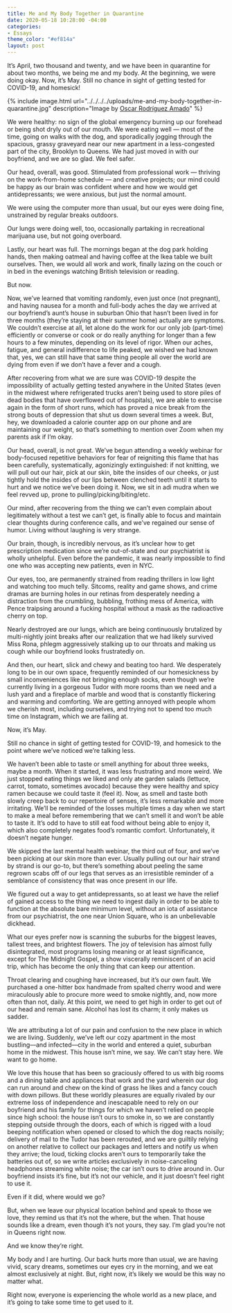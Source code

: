 ```yaml
---
title: Me and My Body Together in Quarantine
date: 2020-05-18 10:28:00 -04:00
categories:
- Essays
theme_color: "#ef814a"
layout: post
---
```


It’s April, two thousand and twenty, and we have been in quarantine for about two months, we being me and my body. At the beginning, we were doing okay. Now, it’s May. Still no chance in sight of getting tested for COVID-19, and homesick!

{% include image.html url="../../../../uploads/me-and-my-body-together-in-quarantine.jpg" description="Image by [Oscar Rodríguez Amado](https://www.instagram.com/portamalmar/)" %}

We were healthy: no sign of the global emergency burning up our forehead or being shot dryly out of our mouth. We were eating well — most of the time, going on walks with the dog, and sporadically jogging through the spacious, grassy graveyard near our new apartment in a less-congested part of the city, Brooklyn to Queens. We had just moved in with our boyfriend, and we are so glad. We feel safer.

Our head, overall, was good. Stimulated from professional work — thriving on the work-from-home schedule — and creative projects; our mind could be happy as our brain was confident where and how we would get antidepressants; we were anxious, but just the normal amount.

We were using the computer more than usual, but our eyes were doing fine, unstrained by regular breaks outdoors.

Our lungs were doing well, too, occasionally partaking in recreational marijuana use, but not going overboard.

Lastly, our heart was full. The mornings began at the dog park holding hands, then making oatmeal and having coffee at the Ikea table we built ourselves. Then, we would all work and work, finally lazing on the couch or in bed in the evenings watching British television or reading.

But now.

Now, we’ve learned that vomiting randomly, even just once (not pregnant), and having nausea for a month and full-body aches the day we arrived at our boyfriend’s aunt’s house in suburban Ohio that hasn’t been lived in for three months (they’re staying at their summer home) actually are symptoms. We couldn’t exercise at all, let alone do the work for our only job (part-time) efficiently or converse or cook or do really anything for longer than a few hours to a few minutes, depending on its level of rigor. When our aches, fatigue, and general indifference to life peaked, we wished we had known that, yes, we can still have that same thing people all over the world are dying from even if we don’t have a fever and a cough.

After recovering from what we are sure was COVID-19 despite the impossibility of actually getting tested anywhere in the United States (even in the midwest where refrigerated trucks aren’t being used to store piles of dead bodies that have overflowed out of hospitals), we are able to exercise again in the form of short runs, which has proved a nice break from the strong bouts of depression that shut us down several times a week. But, hey, we downloaded a calorie counter app on our phone and are maintaining our weight, so that’s something to mention over Zoom when my parents ask if I’m okay.

Our head, overall, is not great. We’ve begun attending a weekly webinar for body-focused repetitive behaviors for fear of reigniting this flame that has been carefully, systematically, agonizingly extinguished: if not knitting, we will pull out our hair, pick at our skin, bite the insides of our cheeks, or just tightly hold the insides of our lips between clenched teeth until it starts to hurt and we notice we’ve been doing it. Now, we sit in adi mudra when we feel revved up, prone to pulling/picking/biting/etc.

Our mind, after recovering from the thing we can’t even complain about legitimately without a test we can’t get, is finally able to focus and maintain clear thoughts during conference calls, and we’ve regained our sense of humor. Living without laughing is very strange.

Our brain, though, is incredibly nervous, as it’s unclear how to get prescription medication since we’re out-of-state and our psychiatrist is wholly unhelpful. Even before the pandemic, it was nearly impossible to find one who was accepting new patients, even in NYC.

Our eyes, too, are permanently strained from reading thrillers in low light and watching too much telly. Sitcoms, reality and game shows, and crime dramas are burning holes in our retinas from desperately needing a distraction from the crumbling, bubbling, frothing mess of America, with Pence traipsing around a fucking hospital without a mask as the radioactive cherry on top.

Nearly destroyed are our lungs, which are being continuously brutalized by multi-nightly joint breaks after our realization that we had likely survived Miss Rona, phlegm aggressively stalking up to our throats and making us cough while our boyfriend looks frustratedly on.

And then, our heart, slick and chewy and beating too hard. We desperately long to be in our own space, frequently reminded of our homesickness by small inconveniences like not bringing enough socks, even though we’re currently living in a gorgeous Tudor with more rooms than we need and a lush yard and a fireplace of marble and wood that is constantly flickering and warming and comforting. We are getting annoyed with people whom we cherish most, including ourselves, and trying not to spend too much time on Instagram, which we are failing at.

Now, it’s May.

Still no chance in sight of getting tested for COVID-19, and homesick to the point where we’ve noticed we’re talking less.

We haven’t been able to taste or smell anything for about three weeks, maybe a month. When it started, it was less frustrating and more weird. We just stopped eating things we liked and only ate garden salads (lettuce, carrot, tomato, sometimes avocado) because they were healthy and spicy ramen because we could taste it (feel it). Now, as smell and taste both slowly creep back to our repertoire of senses, it’s less remarkable and more irritating. We’ll be reminded of the losses multiple times a day when we start to make a meal before remembering that we can’t smell it and won’t be able to taste it. It’s odd to have to still eat food without being able to enjoy it, which also completely negates food’s romantic comfort. Unfortunately, it doesn’t negate hunger.

We skipped the last mental health webinar, the third out of four, and we’ve been picking at our skin more than ever. Usually pulling out our hair strand by strand is our go-to, but there’s something about peeling the same regrown scabs off of our legs that serves as an irresistible reminder of a semblance of consistency that was once present in our life.

We figured out a way to get antidepressants, so at least we have the relief of gained access to the thing we need to ingest daily in order to be able to function at the absolute bare minimum level, without an iota of assistance from our psychiatrist, the one near Union Square, who is an unbelievable dickhead.

What our eyes prefer now is scanning the suburbs for the biggest leaves, tallest trees, and brightest flowers. The joy of television has almost fully disintegrated, most programs losing meaning or at least significance, except for The Midnight Gospel, a show viscerally reminiscent of an acid trip, which has become the only thing that can keep our attention.

Throat clearing and coughing have increased, but it’s our own fault. We purchased a one-hitter box handmade from spalted cherry wood and were miraculously able to procure more weed to smoke nightly, and, now more often than not, daily. At this point, we need to get high in order to get out of our head and remain sane. Alcohol has lost its charm; it only makes us sadder.

We are attributing a lot of our pain and confusion to the new place in which we are living. Suddenly, we’ve left our cozy apartment in the most bustling––and infected––city in the world and entered a quiet, suburban home in the midwest. This house isn’t mine, we say. We can’t stay here. We want to go home.

We love this house that has been so graciously offered to us with big rooms and a dining table and appliances that work and the yard wherein our dog can run around and chew on the kind of grass he likes and a fancy couch with down pillows. But these worldly pleasures are equally rivaled by our extreme loss of independence and inescapable need to rely on our boyfriend and his family for things for which we haven’t relied on people since high school: the house isn’t ours to smoke in, so we are constantly stepping outside through the doors, each of which is rigged with a loud beeping notification when opened or closed to which the dog reacts noisily; delivery of mail to the Tudor has been rerouted, and we are guiltily relying on another relative to collect our packages and letters and notify us when they arrive; the loud, ticking clocks aren’t ours to temporarily take the batteries out of, so we write articles exclusively in noise-canceling headphones streaming white noise; the car isn’t ours to drive around in. Our boyfriend insists it’s fine, but it’s not our vehicle, and it just doesn’t feel right to use it.

Even if it did, where would we go?

But, when we leave our physical location behind and speak to those we love, they remind us that it’s not the where, but the when. That house sounds like a dream, even though it’s not yours, they say. I’m glad you’re not in Queens right now.

And we know they’re right.

My body and I are hurting. Our back hurts more than usual, we are having vivid, scary dreams, sometimes our eyes cry in the morning, and we eat almost exclusively at night. But, right now, it’s likely we would be this way no matter what.

Right now, everyone is experiencing the whole world as a new place, and it’s going to take some time to get used to it.